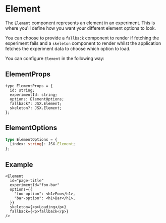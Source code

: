 # Element

The `Element` component represents an element in an experiment. This is where you'll define how you want your different element options to look.

You can choose to provide a `fallback` component to render if fetching the experiment fails and a `skeleton` component to render whilst the application fetches the experiment data to choose which option to load.

You can configure `Element` in the following way:

## ElementProps

```tsx
type ElementProps = {
  id: string;
  experimentId: string;
  options: ElementOptions;
  fallback?: JSX.Element;
  skeleton?: JSX.Element;
};
```

## ElementOptions

```ts
type ElementOptions = {
  [index: string]: JSX.Element;
};
```

## Example

```tsx
<Element
  id="page-title"
  experimentId="foo-bar"
  options={{
    "foo-option": <h1>Foo</h1>,
    "bar-option": <h1>Bar</h1>,
  }}
  skeleton={<p>Loading</p>}
  fallback={<p>fallback</p>}
/>
```
